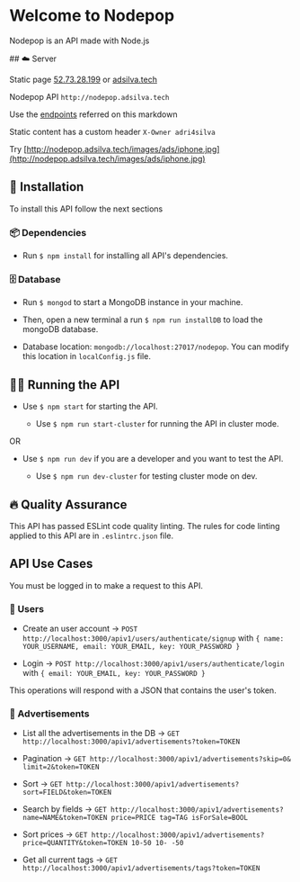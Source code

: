 # Welcome to Nodepop

Nodepop is an API made with Node.js

## ☁️ Server

Static page [52.73.28.199](http://52.73.28.199) or [adsilva.tech](http://adsilva.tech)

Nodepop API `http://nodepop.adsilva.tech`

Use the [endpoints](#api-use-cases) referred on this markdown

Static content has a custom header `X-Owner adri4silva` 

Try [http://nodepop.adsilva.tech/images/ads/iphone.jpg](http://nodepop.adsilva.tech/images/ads/iphone.jpg)


## 📄 Installation

To install this API follow the next sections

### 📦 Dependencies

- Run `$ npm install` for installing all API's dependencies.

### 🗄 Database

- Run `$ mongod` to start a MongoDB instance in your machine.

- Then, open a new terminal a run `$ npm run installDB` to load the mongoDB database.

- Database location: `mongodb://localhost:27017/nodepop`. You can modify this location in `localConfig.js` file.

## 🏃🏿‍ Running the API

- Use `$ npm start` for starting the API.

    - Use `$ npm run start-cluster` for running the API in cluster mode.

OR

- Use `$ npm run dev` if you are a developer and you want to test the API.

    - Use `$ npm run dev-cluster` for testing cluster mode on dev.

## 🔥 Quality Assurance

This API has passed ESLint code quality linting.
The rules for code linting applied to this API are in `.eslintrc.json` file.

## API Use Cases

You must be logged in to make a request to this API.

### 👩 Users

- Create an user account -> `POST http://localhost:3000/apiv1/users/authenticate/signup` with `{ name: YOUR_USERNAME, email: YOUR_EMAIL, key: YOUR_PASSWORD }`

- Login -> `POST http://localhost:3000/apiv1/users/authenticate/login` with `{ email: YOUR_EMAIL, key: YOUR_PASSWORD }`

This operations will respond with a JSON that contains the user's token.

### 🌇 Advertisements

- List all the advertisements in the DB -> `GET http://localhost:3000/apiv1/advertisements?token=TOKEN` 

- Pagination -> `GET http://localhost:3000/apiv1/advertisements?skip=0&​limit​=2&token=TOKEN` 

- Sort -> `GET http://localhost:3000/apiv1/advertisements?sort=FIELD&token=TOKEN` 

- Search by fields -> `GET http://localhost:3000/apiv1/advertisements?name=NAME&token=TOKEN price=PRICE tag=TAG isForSale=BOOL`

- Sort prices -> `GET http://localhost:3000/apiv1/advertisements?price=QUANTITY&token=TOKEN 10-50 10- -50`

- Get all current tags -> `GET http://localhost:3000/apiv1/advertisements/tags?token=TOKEN`


